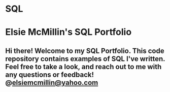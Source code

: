 # SQL
# Elsie McMillin's SQL Portfolio

## Hi there! Welcome to my SQL Portfolio. This code repository contains examples of SQL I've written. Feel free to take a look, and reach out to me with any questions or feedback! @elsiemcmillin@yahoo.com
